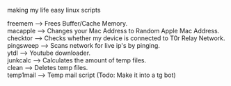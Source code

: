 making my life easy linux scripts  

freemem --> Frees Buffer/Cache Memory.  
macapple --> Changes your Mac Address to Random Apple Mac Address.  
checktor --> Checks whether my device is connected to T0r Relay Network.  
pingsweep  --> Scans network for live ip's by pinging.  
ytdl  --> Youtube downloader.  
junkcalc  --> Calculates the amount of temp files.  
clean   --> Deletes temp files.  
temp1mail -->  Temp mail script (Todo: Make it into a tg bot)
